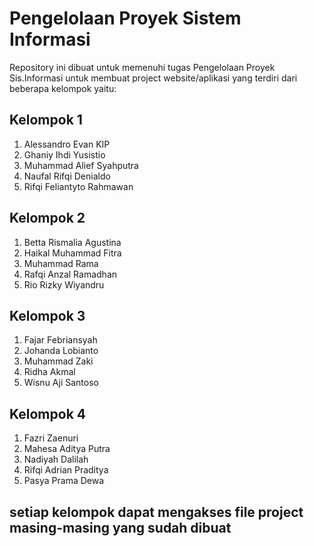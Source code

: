 <h1>Pengelolaan Proyek Sistem Informasi</h1>
Repository ini dibuat untuk memenuhi tugas Pengelolaan Proyek Sis.Informasi untuk membuat project website/aplikasi yang terdiri dari beberapa kelompok yaitu:

<h2>Kelompok 1</h2>
<ol>
  <li>Alessandro Evan KIP</li>
  <li>Ghaniy Ihdi Yusistio</li>
  <li>Muhammad Alief Syahputra</li>
  <li>Naufal Rifqi Denialdo</li>
  <li>Rifqi Feliantyto Rahmawan</li>
</ol>
  
<h2>Kelompok 2</h2>
<ol>
  <li>Betta Rismalia Agustina</li>
  <li>Haikal Muhammad Fitra</li>
  <li>Muhammad Rama</li>
  <li>Rafqi Anzal Ramadhan</li>
  <li>Rio Rizky Wiyandru</li>
</ol>

<h2>Kelompok 3</h2>
<ol>
  <li>Fajar Febriansyah</li>
  <li>Johanda Lobianto</li>
  <li>Muhammad Zaki</li>
  <li>Ridha Akmal</li>
  <li>Wisnu Aji Santoso</li>
</ol>

<h2>Kelompok 4</h2>
<ol>
  <li>Fazri Zaenuri</li>
  <li>Mahesa Aditya Putra</li>
  <li>Nadiyah Dalilah</li>
  <li>Rifqi Adrian Praditya</li>
  <li>Pasya Prama Dewa</li>
</ol>

<h2>setiap kelompok dapat mengakses file project masing-masing yang sudah dibuat</h2>
